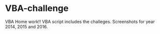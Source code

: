 # VBA-challenge
VBA Home work!!
VBA script includes the challeges.
Screenshots for year 2014, 2015 and 2016.

